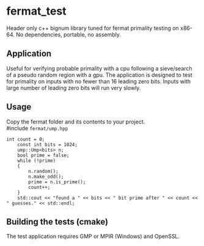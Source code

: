 # fermat_test
Header only c++ bignum library tuned for fermat primality testing on x86-64.  No dependencies, portable, no assembly.

## Application
Useful for verifying probable primality with a cpu following a sieve/search of a pseudo random region with a gpu. 
The application is designed to test for primality on inputs with no fewer than 16 leading zero bits.  Inputs with large number of leading zero bits will run very slowly. 

## Usage
Copy the fermat folder and its contents to your project.  
#include `fermat/ump.hpp`
```
int count = 0;
	const int bits = 1024;
	ump::Ump<bits> n;
	bool prime = false;
	while (!prime)
	{
		n.random();
		n.make_odd();
		prime = n.is_prime();
		count++;
	}
	std::cout << "found a " << bits << " bit prime after " << count << " guesses." << std::endl;
```
## Building the tests (cmake)
The test application requires GMP or MPIR (Windows) and OpenSSL. 




